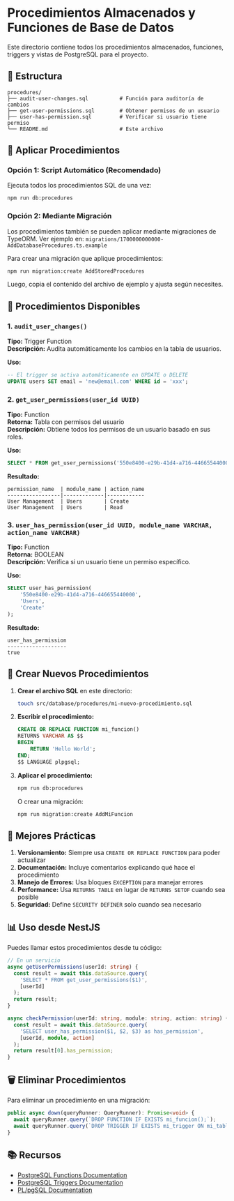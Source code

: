 # Procedimientos Almacenados y Funciones de Base de Datos

Este directorio contiene todos los procedimientos almacenados, funciones, triggers y vistas de PostgreSQL para el proyecto.

## 📁 Estructura

```
procedures/
├── audit-user-changes.sql          # Función para auditoría de cambios
├── get-user-permissions.sql        # Obtener permisos de un usuario
├── user-has-permission.sql         # Verificar si usuario tiene permiso
└── README.md                       # Este archivo
```

## 🚀 Aplicar Procedimientos

### Opción 1: Script Automático (Recomendado)

Ejecuta todos los procedimientos SQL de una vez:

```bash
npm run db:procedures
```

### Opción 2: Mediante Migración

Los procedimientos también se pueden aplicar mediante migraciones de TypeORM. Ver ejemplo en:
`migrations/1700000000000-AddDatabaseProcedures.ts.example`

Para crear una migración que aplique procedimientos:

```bash
npm run migration:create AddStoredProcedures
```

Luego, copia el contenido del archivo de ejemplo y ajusta según necesites.

## 📝 Procedimientos Disponibles

### 1. `audit_user_changes()`

**Tipo:** Trigger Function  
**Descripción:** Audita automáticamente los cambios en la tabla de usuarios.

**Uso:**

```sql
-- El trigger se activa automáticamente en UPDATE o DELETE
UPDATE users SET email = 'new@email.com' WHERE id = 'xxx';
```

### 2. `get_user_permissions(user_id UUID)`

**Tipo:** Function  
**Retorna:** Tabla con permisos del usuario  
**Descripción:** Obtiene todos los permisos de un usuario basado en sus roles.

**Uso:**

```sql
SELECT * FROM get_user_permissions('550e8400-e29b-41d4-a716-446655440000');
```

**Resultado:**

```
permission_name  | module_name | action_name
-----------------|-------------|------------
User Management  | Users       | Create
User Management  | Users       | Read
```

### 3. `user_has_permission(user_id UUID, module_name VARCHAR, action_name VARCHAR)`

**Tipo:** Function  
**Retorna:** BOOLEAN  
**Descripción:** Verifica si un usuario tiene un permiso específico.

**Uso:**

```sql
SELECT user_has_permission(
    '550e8400-e29b-41d4-a716-446655440000',
    'Users',
    'Create'
);
```

**Resultado:**

```
user_has_permission
-------------------
true
```

## 🔧 Crear Nuevos Procedimientos

1. **Crear el archivo SQL** en este directorio:

   ```bash
   touch src/database/procedures/mi-nuevo-procedimiento.sql
   ```

2. **Escribir el procedimiento:**

   ```sql
   CREATE OR REPLACE FUNCTION mi_funcion()
   RETURNS VARCHAR AS $$
   BEGIN
       RETURN 'Hello World';
   END;
   $$ LANGUAGE plpgsql;
   ```

3. **Aplicar el procedimiento:**

   ```bash
   npm run db:procedures
   ```

   O crear una migración:

   ```bash
   npm run migration:create AddMiFuncion
   ```

## 🎯 Mejores Prácticas

1. **Versionamiento:** Siempre usa `CREATE OR REPLACE FUNCTION` para poder actualizar
2. **Documentación:** Incluye comentarios explicando qué hace el procedimiento
3. **Manejo de Errores:** Usa bloques `EXCEPTION` para manejar errores
4. **Performance:** Usa `RETURNS TABLE` en lugar de `RETURNS SETOF` cuando sea posible
5. **Seguridad:** Define `SECURITY DEFINER` solo cuando sea necesario

## 📊 Uso desde NestJS

Puedes llamar estos procedimientos desde tu código:

```typescript
// En un servicio
async getUserPermissions(userId: string) {
  const result = await this.dataSource.query(
    'SELECT * FROM get_user_permissions($1)',
    [userId]
  );
  return result;
}

async checkPermission(userId: string, module: string, action: string) {
  const result = await this.dataSource.query(
    'SELECT user_has_permission($1, $2, $3) as has_permission',
    [userId, module, action]
  );
  return result[0].has_permission;
}
```

## 🗑️ Eliminar Procedimientos

Para eliminar un procedimiento en una migración:

```typescript
public async down(queryRunner: QueryRunner): Promise<void> {
  await queryRunner.query(`DROP FUNCTION IF EXISTS mi_funcion();`);
  await queryRunner.query(`DROP TRIGGER IF EXISTS mi_trigger ON mi_tabla;`);
}
```

## 📚 Recursos

- [PostgreSQL Functions Documentation](https://www.postgresql.org/docs/current/sql-createfunction.html)
- [PostgreSQL Triggers Documentation](https://www.postgresql.org/docs/current/sql-createtrigger.html)
- [PL/pgSQL Documentation](https://www.postgresql.org/docs/current/plpgsql.html)
